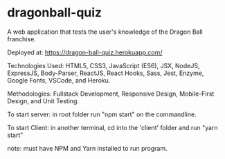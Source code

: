 # dragonball-quiz

A web application that tests the user's knowledge of the Dragon Ball franchise.

Deployed at: https://dragon-ball-quiz.herokuapp.com/

Technologies Used: HTML5, CSS3, JavaScript (ES6), JSX, NodeJS, ExpressJS, Body-Parser, ReactJS, React Hooks, Sass, Jest, Enzyme, Google Fonts, VSCode, and Heroku.

Methodologies: Fullstack Development, Responsive Design, Mobile-First Design, and Unit Testing.

To start server: in root folder run "npm start" on the commandline.

To start Client: in another terminal, cd into the 'client' folder and run "yarn start"

note: must have NPM and Yarn installed to run program.
